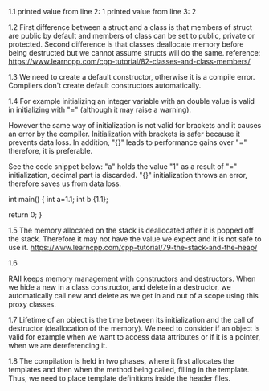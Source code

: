 1.1
printed value from line 2:
1
printed value from line 3:
2

1.2
First difference between a struct and a class is that members of struct
are public by default and members of class can be set to public, private
or protected.
Second difference is that classes deallocate memory before being destructed
but we cannot assume structs will do the same.
reference: https://www.learncpp.com/cpp-tutorial/82-classes-and-class-members/

1.3
We need to create a default constructor, otherwise it is a compile error. Compilers don't create default constructors automatically.

1.4
For example initializing an integer variable with an double value is valid
in initializing with "=" (although it may raise a warning).

However the same way of initialization is not valid for brackets and it
causes an error by the compiler. Initialization with brackets is safer because
it prevents data loss. In addition, "{}" leads to performance gains over "="
therefore, it is preferable.

See the code snippet below:
"a" holds the value "1" as a result of "=" initialization, decimal part is
discarded.
"{}" initialization throws an error, therefore saves us from data loss. 
	
int main()
{
  int a=1.1;
  int b {1.1};
  
  return 0;
}

1.5
The memory allocated on the stack is deallocated after it is popped
off the stack. Therefore it may not have the value we expect and it is
not safe to use it.
https://www.learncpp.com/cpp-tutorial/79-the-stack-and-the-heap/

1.6

RAII keeps memory management with constructors and destructors. When we hide a new in a class constructor, and delete in a destructor, we automatically call new and delete as we get in and out of a scope using this proxy classes.

1.7
Lifetime of an object is the time between its initialization and the call
of destructor (deallocation of the memory). We need to consider if an object is valid for example when we want to access data attributes or if it is a pointer, when we are dereferencing it.

1.8
The compilation is held in two phases, where it first allocates the templates and then when the method being called, filling in the template. Thus, we need to place template definitions inside the header files.